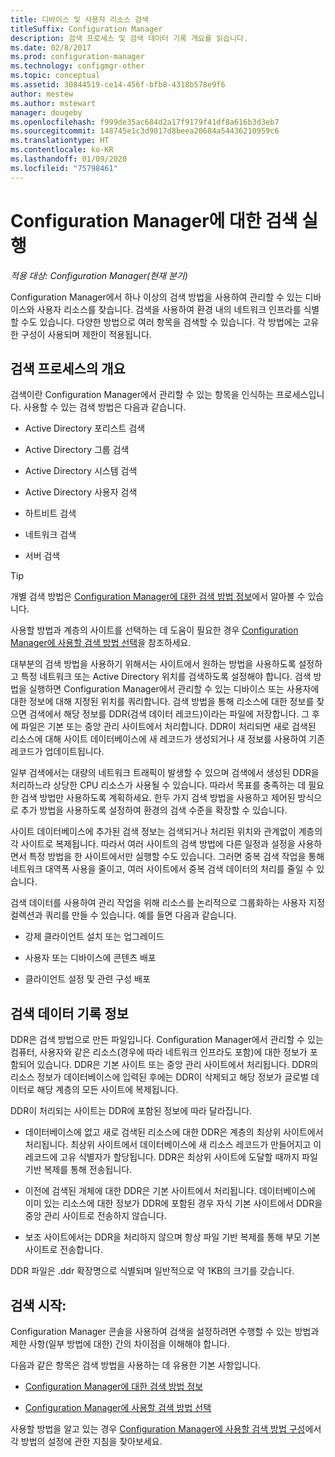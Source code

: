 ```yaml
---
title: 디바이스 및 사용자 리소스 검색
titleSuffix: Configuration Manager
description: 검색 프로세스 및 검색 데이터 기록 개요를 읽습니다.
ms.date: 02/8/2017
ms.prod: configuration-manager
ms.technology: configmgr-other
ms.topic: conceptual
ms.assetid: 30844519-ce14-456f-bfb8-4318b578e9f6
author: mestew
ms.author: mstewart
manager: dougeby
ms.openlocfilehash: f999de35ac684d2a17f9179f41df8a616b3d3eb7
ms.sourcegitcommit: 148745e1c3d9817d8beea20684a54436210959c6
ms.translationtype: HT
ms.contentlocale: ko-KR
ms.lasthandoff: 01/09/2020
ms.locfileid: "75798461"
---
```

# <a name="run-discovery-for-configuration-manager"></a>Configuration Manager에 대한 검색 실행

*적용 대상: Configuration Manager(현재 분기)*

Configuration Manager에서 하나 이상의 검색 방법을 사용하여 관리할 수 있는 디바이스와 사용자 리소스를 찾습니다. 검색을 사용하여 환경 내의 네트워크 인프라를 식별할 수도 있습니다. 다양한 방법으로 여러 항목을 검색할 수 있습니다. 각 방법에는 고유한 구성이 사용되며 제한이 적용됩니다.  

## <a name="overview-of-discovery"></a>검색 프로세스의 개요  
 검색이란 Configuration Manager에서 관리할 수 있는 항목을 인식하는 프로세스입니다. 사용할 수 있는 검색 방법은 다음과 같습니다.  

-   Active Directory 포리스트 검색  

-   Active Directory 그룹 검색  

-   Active Directory 시스템 검색  

-   Active Directory 사용자 검색  

-   하트비트 검색  

-   네트워크 검색  

-   서버 검색  

> [!TIP]  
>  개별 검색 방법은 [Configuration Manager에 대한 검색 방법 정보](../../../../core/servers/deploy/configure/about-discovery-methods.md)에서 알아볼 수 있습니다.  
>   
>  사용할 방법과 계층의 사이트를 선택하는 데 도움이 필요한 경우 [Configuration Manager에 사용할 검색 방법 선택](../../../../core/servers/deploy/configure/select-discovery-methods-to-use.md)을 참조하세요.  

 대부분의 검색 방법을 사용하기 위해서는 사이트에서 원하는 방법을 사용하도록 설정하고 특정 네트워크 또는 Active Directory 위치를 검색하도록 설정해야 합니다. 검색 방법을 실행하면 Configuration Manager에서 관리할 수 있는 디바이스 또는 사용자에 대한 정보에 대해 지정된 위치를 쿼리합니다. 검색 방법을 통해 리소스에 대한 정보를 찾으면 검색에서 해당 정보를 DDR(검색 데이터 레코드)이라는 파일에 저장합니다. 그 후에 파일은 기본 또는 중앙 관리 사이트에서 처리합니다. DDR이 처리되면 새로 검색된 리소스에 대해 사이트 데이터베이스에 새 레코드가 생성되거나 새 정보를 사용하여 기존 레코드가 업데이트됩니다.  

 일부 검색에서는 대량의 네트워크 트래픽이 발생할 수 있으며 검색에서 생성된 DDR을 처리하느라 상당한 CPU 리소스가 사용될 수 있습니다. 따라서 목표를 충족하는 데 필요한 검색 방법만 사용하도록 계획하세요. 한두 가지 검색 방법을 사용하고 제어된 방식으로 추가 방법을 사용하도록 설정하여 환경의 검색 수준을 확장할 수 있습니다.  

 사이트 데이터베이스에 추가된 검색 정보는 검색되거나 처리된 위치와 관계없이 계층의 각 사이트로 복제됩니다. 따라서 여러 사이트의 검색 방법에 다른 일정과 설정을 사용하면서 특정 방법을 한 사이트에서만 실행할 수도 있습니다. 그러면 중복 검색 작업을 통해 네트워크 대역폭 사용을 줄이고, 여러 사이트에서 중복 검색 데이터의 처리를 줄일 수 있습니다.  

 검색 데이터를 사용하여 관리 작업을 위해 리소스를 논리적으로 그룹화하는 사용자 지정 컬렉션과 쿼리를 만들 수 있습니다. 예를 들면 다음과 같습니다.  

-   강제 클라이언트 설치 또는 업그레이드  

-   사용자 또는 디바이스에 콘텐츠 배포  

-   클라이언트 설정 및 관련 구성 배포

##  <a name="BKMK_DDRs"></a> 검색 데이터 기록 정보  
 DDR은 검색 방법으로 만든 파일입니다. Configuration Manager에서 관리할 수 있는 컴퓨터, 사용자와 같은 리소스(경우에 따라 네트워크 인프라도 포함)에 대한 정보가 포함되어 있습니다. DDR은 기본 사이트 또는 중앙 관리 사이트에서 처리됩니다. DDR의 리소스 정보가 데이터베이스에 입력된 후에는 DDR이 삭제되고 해당 정보가 글로벌 데이터로 해당 계층의 모든 사이트에 복제됩니다.  

 DDR이 처리되는 사이트는 DDR에 포함된 정보에 따라 달라집니다.  

-   데이터베이스에 없고 새로 검색된 리소스에 대한 DDR은 계층의 최상위 사이트에서 처리됩니다. 최상위 사이트에서 데이터베이스에 새 리소스 레코드가 만들어지고 이 레코드에 고유 식별자가 할당됩니다. DDR은 최상위 사이트에 도달할 때까지 파일 기반 복제를 통해 전송됩니다.  

-   이전에 검색된 개체에 대한 DDR은 기본 사이트에서 처리됩니다. 데이터베이스에 이미 있는 리소스에 대한 정보가 DDR에 포함된 경우 자식 기본 사이트에서 DDR을 중앙 관리 사이트로 전송하지 않습니다.  

-   보조 사이트에서는 DDR을 처리하지 않으며 항상 파일 기반 복제를 통해 부모 기본 사이트로 전송합니다.  

DDR 파일은 .ddr 확장명으로 식별되며 일반적으로 약 1KB의 크기를 갖습니다.  

## <a name="get-started-with-discovery"></a>검색 시작:  
 Configuration Manager 콘솔을 사용하여 검색을 설정하려면 수행할 수 있는 방법과 제한 사항(일부 방법에 대한) 간의 차이점을 이해해야 합니다.  

다음과 같은 항목은 검색 방법을 사용하는 데 유용한 기본 사항입니다.  

-   [Configuration Manager에 대한 검색 방법 정보](../../../../core/servers/deploy/configure/about-discovery-methods.md)  

-   [Configuration Manager에 사용할 검색 방법 선택](../../../../core/servers/deploy/configure/select-discovery-methods-to-use.md)  

사용할 방법을 알고 있는 경우 [Configuration Manager에 사용할 검색 방법 구성](../../../../core/servers/deploy/configure/configure-discovery-methods.md)에서 각 방법의 설정에 관한 지침을 찾아보세요.  

